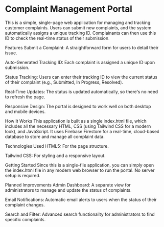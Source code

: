 # Complaint Management Portal
This is a simple, single-page web application for managing and tracking customer complaints. Users can submit new complaints, and the system automatically assigns a unique tracking ID. Complainants can then use this ID to check the real-time status of their submission.

Features
Submit a Complaint: A straightforward form for users to detail their issue.

Auto-Generated Tracking ID: Each complaint is assigned a unique ID upon submission.

Status Tracking: Users can enter their tracking ID to view the current status of their complaint (e.g., Submitted, In Progress, Resolved).

Real-Time Updates: The status is updated automatically, so there's no need to refresh the page.

Responsive Design: The portal is designed to work well on both desktop and mobile devices.

How It Works
This application is built as a single index.html file, which includes all the necessary HTML, CSS (using Tailwind CSS for a modern look), and JavaScript. It uses Firebase Firestore for a real-time, cloud-based database to store and manage all complaint data.

Technologies Used
HTML5: For the page structure.

Tailwind CSS: For styling and a responsive layout.

Getting Started
Since this is a single-file application, you can simply open the index.html file in any modern web browser to run the portal. No server setup is required.

Planned Improvements
Admin Dashboard: A separate view for administrators to manage and update the status of complaints.

Email Notifications: Automatic email alerts to users when the status of their complaint changes.

Search and Filter: Advanced search functionality for administrators to find specific complaints.
